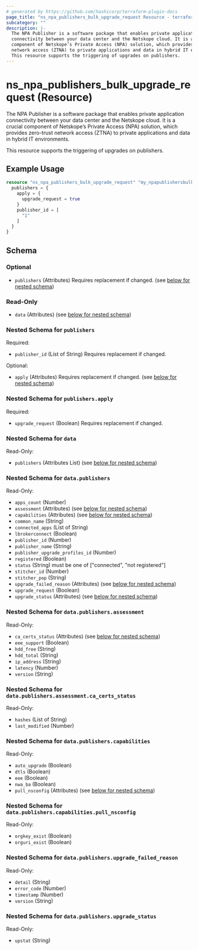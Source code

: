 ```yaml
---
# generated by https://github.com/hashicorp/terraform-plugin-docs
page_title: "ns_npa_publishers_bulk_upgrade_request Resource - terraform-provider-ns"
subcategory: ""
description: |-
  The NPA Publisher is a software package that enables private application
  connectivity between your data center and the Netskope cloud. It is a crucial
  component of Netskope’s Private Access (NPA) solution, which provides zero-trust
  network access (ZTNA) to private applications and data in hybrid IT environments.
  This resource supports the triggering of upgrades on publishers.
---
```


# ns_npa_publishers_bulk_upgrade_request (Resource)

The NPA Publisher is a software package that enables private application
connectivity between your data center and the Netskope cloud. It is a crucial 
component of Netskope’s Private Access (NPA) solution, which provides zero-trust 
network access (ZTNA) to private applications and data in hybrid IT environments.

This resource supports the triggering of upgrades on publishers.

## Example Usage

```terraform
resource "ns_npa_publishers_bulk_upgrade_request" "my_npapublishersbulkupgraderequest" {
  publishers = {
    apply = {
      upgrade_request = true
    }
    publisher_id = [
      "1"
    ]
  }
}
```

<!-- schema generated by tfplugindocs -->
## Schema

### Optional

- `publishers` (Attributes) Requires replacement if changed. (see [below for nested schema](#nestedatt--publishers))

### Read-Only

- `data` (Attributes) (see [below for nested schema](#nestedatt--data))

<a id="nestedatt--publishers"></a>
### Nested Schema for `publishers`

Required:

- `publisher_id` (List of String) Requires replacement if changed.

Optional:

- `apply` (Attributes) Requires replacement if changed. (see [below for nested schema](#nestedatt--publishers--apply))

<a id="nestedatt--publishers--apply"></a>
### Nested Schema for `publishers.apply`

Required:

- `upgrade_request` (Boolean) Requires replacement if changed.



<a id="nestedatt--data"></a>
### Nested Schema for `data`

Read-Only:

- `publishers` (Attributes List) (see [below for nested schema](#nestedatt--data--publishers))

<a id="nestedatt--data--publishers"></a>
### Nested Schema for `data.publishers`

Read-Only:

- `apps_count` (Number)
- `assessment` (Attributes) (see [below for nested schema](#nestedatt--data--publishers--assessment))
- `capabilities` (Attributes) (see [below for nested schema](#nestedatt--data--publishers--capabilities))
- `common_name` (String)
- `connected_apps` (List of String)
- `lbrokerconnect` (Boolean)
- `publisher_id` (Number)
- `publisher_name` (String)
- `publisher_upgrade_profiles_id` (Number)
- `registered` (Boolean)
- `status` (String) must be one of ["connected", "not registered"]
- `stitcher_id` (Number)
- `stitcher_pop` (String)
- `upgrade_failed_reason` (Attributes) (see [below for nested schema](#nestedatt--data--publishers--upgrade_failed_reason))
- `upgrade_request` (Boolean)
- `upgrade_status` (Attributes) (see [below for nested schema](#nestedatt--data--publishers--upgrade_status))

<a id="nestedatt--data--publishers--assessment"></a>
### Nested Schema for `data.publishers.assessment`

Read-Only:

- `ca_certs_status` (Attributes) (see [below for nested schema](#nestedatt--data--publishers--assessment--ca_certs_status))
- `eee_support` (Boolean)
- `hdd_free` (String)
- `hdd_total` (String)
- `ip_address` (String)
- `latency` (Number)
- `version` (String)

<a id="nestedatt--data--publishers--assessment--ca_certs_status"></a>
### Nested Schema for `data.publishers.assessment.ca_certs_status`

Read-Only:

- `hashes` (List of String)
- `last_modified` (Number)



<a id="nestedatt--data--publishers--capabilities"></a>
### Nested Schema for `data.publishers.capabilities`

Read-Only:

- `auto_upgrade` (Boolean)
- `dtls` (Boolean)
- `eee` (Boolean)
- `nwa_ba` (Boolean)
- `pull_nsconfig` (Attributes) (see [below for nested schema](#nestedatt--data--publishers--capabilities--pull_nsconfig))

<a id="nestedatt--data--publishers--capabilities--pull_nsconfig"></a>
### Nested Schema for `data.publishers.capabilities.pull_nsconfig`

Read-Only:

- `orgkey_exist` (Boolean)
- `orguri_exist` (Boolean)



<a id="nestedatt--data--publishers--upgrade_failed_reason"></a>
### Nested Schema for `data.publishers.upgrade_failed_reason`

Read-Only:

- `detail` (String)
- `error_code` (Number)
- `timestamp` (Number)
- `version` (String)


<a id="nestedatt--data--publishers--upgrade_status"></a>
### Nested Schema for `data.publishers.upgrade_status`

Read-Only:

- `upstat` (String)
